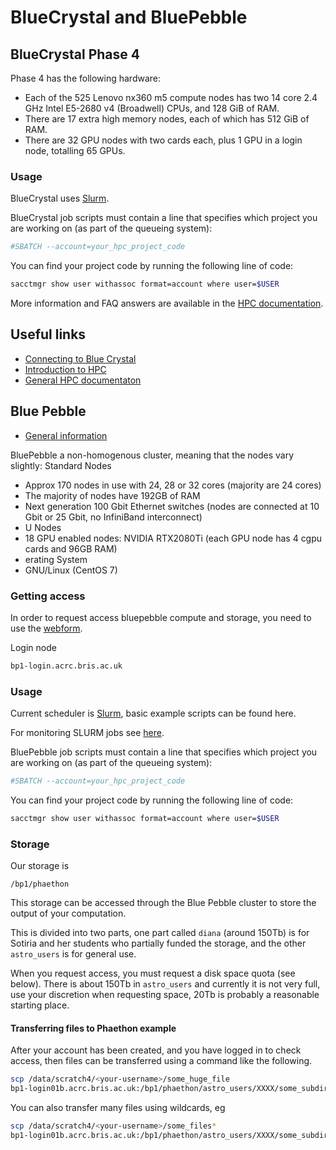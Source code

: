 # BlueCrystal and BluePebble

## BlueCrystal Phase 4

Phase 4 has the following hardware:

- Each of the 525 Lenovo nx360 m5 compute nodes has two 14 core 2.4 GHz Intel E5-2680 v4 (Broadwell) CPUs, and 128 GiB of RAM.
- There are 17 extra high memory nodes, each of which has 512 GiB of RAM.
- There are 32 GPU nodes with two cards each, plus 1 GPU in a login node, totalling 65 GPUs.

### Usage

BlueCrystal uses [Slurm](../slurm.md).

BlueCrystal job scripts must contain a line that specifies which project you are working on (as part of the queueing system):

```bash
#SBATCH --account=your_hpc_project_code
```

You can find your project code by running the following line of code:

```bash
sacctmgr show user withassoc format=account where user=$USER
```

More information and FAQ answers are available in the [HPC documentation](https://www.acrc.bris.ac.uk/protected/hpc-docs/job_types/accounting.html).

## Useful links

- [Connecting to Blue Crystal](https://www.acrc.bris.ac.uk/protected/hpc-docs/connecting/index.html)
- [Introduction to HPC](https://www.acrc.bris.ac.uk/protected/hpc-docs/introduction/index.html)
- [General HPC documentaton](https://www.acrc.bris.ac.uk/protected/hpc-docs/index.html)

## Blue Pebble

- [General information](https://www.star.bris.ac.uk/local/bluepebble.html)

BluePebble a non-homogenous cluster, meaning that the nodes vary slightly:
Standard Nodes

- Approx 170 nodes in use with 24, 28 or 32 cores (majority are 24 cores)
- The majority of nodes have 192GB of RAM
- Next generation 100 Gbit Ethernet switches (nodes are connected at 10 Gbit or 25 Gbit, no InfiniBand interconnect)
- U Nodes
- 18 GPU enabled nodes: NVIDIA RTX2080Ti (each GPU node has 4 cgpu cards and 96GB RAM)
- erating System
- GNU/Linux (CentOS 7)

### Getting access

In order to request access bluepebble compute and storage, you need to use the [webform](here:https://www.acrc.bris.ac.uk/login-area/apply.cgi).

Login node

```bash
bp1-login.acrc.bris.ac.uk
```

### Usage

Current scheduler is [Slurm](../slurm.md), basic example scripts can be found here.

For monitoring SLURM jobs see [here](https://help.jasmin.ac.uk/article/4892-how-to-monitor-slurm-jobs).

BluePebble job scripts must contain a line that specifies which project you are working on (as part of the queueing system):

```bash
#SBATCH --account=your_hpc_project_code
```

You can find your project code by running the following line of code:

```bash
sacctmgr show user withassoc format=account where user=$USER
```

### Storage

Our storage is

```
/bp1/phaethon
```

This storage can be accessed through the Blue Pebble cluster to store the output of your computation.

This is divided into two parts, one part called `diana` (around 150Tb) is for Sotiria and her students who partially funded the storage, and the other `astro_users` is for general use.

When you request access, you must request a disk space quota (see below). There is about 150Tb in `astro_users` and currently it is not very full, use your discretion when requesting space, 20Tb is probably a reasonable starting place.

#### Transferring files to Phaethon example

After your account has been created, and you have logged in to check access, then files can be transferred using a command like the following.

```bash
scp /data/scratch4/<your-username>/some_huge_file
bp1-login01b.acrc.bris.ac.uk:/bp1/phaethon/astro_users/XXXX/some_subdirectory/
```

You can also transfer many files using wildcards, eg

```bash
scp /data/scratch4/<your-username>/some_files*
bp1-login01b.acrc.bris.ac.uk:/bp1/phaethon/astro_users/XXXX/some_subdirectory/
```
